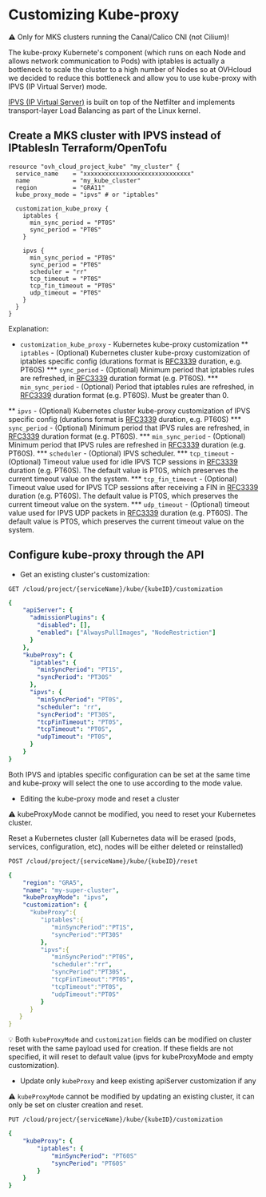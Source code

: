 # Customizing Kube-proxy

⚠️ Only for MKS clusters running the Canal/Calico CNI (not Cilium)!

The kube-proxy Kubernete's component (which runs on each Node and allows network communication to Pods) with iptables is actually a bottleneck to scale the cluster to a high number of Nodes so at OVHcloud we decided to reduce this bottleneck and allow you to use kube-proxy with IPVS (IP Virtual Server) mode.

[IPVS (IP Virtual Server)](https://kubernetes.io/blog/2018/07/09/ipvs-based-in-cluster-load-balancing-deep-dive/) is built on top of the Netfilter and implements transport-layer Load Balancing as part of the Linux kernel.

## Create a MKS cluster with IPVS instead of IPtablesIn Terraform/OpenTofu

```hcl
resource "ovh_cloud_project_kube" "my_cluster" {
  service_name    = "xxxxxxxxxxxxxxxxxxxxxxxxxxxxxx"
  name            = "my_kube_cluster"
  region          = "GRA11"
  kube_proxy_mode = "ipvs" # or "iptables"    

  customization_kube_proxy {
    iptables {
      min_sync_period = "PT0S"
      sync_period = "PT0S"
    }

    ipvs {
      min_sync_period = "PT0S"
      sync_period = "PT0S"
      scheduler = "rr"
      tcp_timeout = "PT0S"
      tcp_fin_timeout = "PT0S"
      udp_timeout = "PT0S"
    }
  }
}
```

Explanation:

* `customization_kube_proxy` - Kubernetes kube-proxy customization
** `iptables` - (Optional) Kubernetes cluster kube-proxy customization of iptables specific config (durations format is [RFC3339](https://www.rfc-editor.org/rfc/rfc3339) duration, e.g. PT60S)
*** `sync_period` - (Optional) Minimum period that iptables rules are refreshed, in [RFC3339](https://www.rfc-editor.org/rfc/rfc3339) duration format (e.g. PT60S).
*** `min_sync_period` - (Optional) Period that iptables rules are refreshed, in [RFC3339](https://www.rfc-editor.org/rfc/rfc3339) duration format (e.g. PT60S). Must be greater than 0.

** `ipvs` - (Optional) Kubernetes cluster kube-proxy customization of IPVS specific config (durations format is [RFC3339](https://www.rfc-editor.org/rfc/rfc3339) duration, e.g. PT60S)
*** `sync_period` - (Optional) Minimum period that IPVS rules are refreshed, in [RFC3339](https://www.rfc-editor.org/rfc/rfc3339) duration format (e.g. PT60S).
*** `min_sync_period` - (Optional) Minimum period that IPVS rules are refreshed in [RFC3339](https://www.rfc-editor.org/rfc/rfc3339) duration (e.g. PT60S).
*** `scheduler` - (Optional) IPVS scheduler.
*** `tcp_timeout` - (Optional) Timeout value used for idle IPVS TCP sessions in [RFC3339](https://www.rfc-editor.org/rfc/rfc3339) duration (e.g. PT60S). The default value is PT0S, which preserves the current timeout value on the system.
*** `tcp_fin_timeout` - (Optional) Timeout value used for IPVS TCP sessions after receiving a FIN in [RFC3339](https://www.rfc-editor.org/rfc/rfc3339) duration (e.g. PT60S). The default value is PT0S, which preserves the current timeout value on the system.
*** `udp_timeout` - (Optional) timeout value used for IPVS UDP packets in [RFC3339](https://www.rfc-editor.org/rfc/rfc3339) duration (e.g. PT60S). The default value is PT0S, which preserves the current timeout value on the system.

## Configure kube-proxy through the API

* Get an existing cluster's customization:

`GET /cloud/project/{serviceName}/kube/{kubeID}/customization`

```yaml
{
    "apiServer": {
      "admissionPlugins": {
        "disabled": [],
        "enabled": ["AlwaysPullImages", "NodeRestriction"]
      }
    },
    "kubeProxy": {
      "iptables": {
        "minSyncPeriod": "PT1S",
        "syncPeriod": "PT30S"
      },
      "ipvs": {
        "minSyncPeriod": "PT0S",
        "scheduler": "rr",
        "syncPeriod": "PT30S",
        "tcpFinTimeout": "PT0S",
        "tcpTimeout": "PT0S",
        "udpTimeout": "PT0S",
      }
    }
}
```

Both IPVS and iptables specific configuration can be set at the same time and kube-proxy will select the one to use according to the mode value.

* Editing the kube-proxy mode and reset a cluster

⚠️ kubeProxyMode cannot be modified, you need to reset your Kubernetes cluster.

Reset a Kubernetes cluster (all Kubernetes data will be erased (pods, services, configuration, etc), nodes will be either deleted or reinstalled)

`POST /cloud/project/{serviceName}/kube/{kubeID}/reset`

```yaml
{
    "region": "GRA5",
    "name": "my-super-cluster",
    "kubeProxyMode": "ipvs",
    "customization": {
      "kubeProxy":{
         "iptables":{
            "minSyncPeriod":"PT1S",
            "syncPeriod":"PT30S"
         },
         "ipvs":{
            "minSyncPeriod":"PT0S",
            "scheduler":"rr",
            "syncPeriod":"PT30S",
            "tcpFinTimeout":"PT0S",
            "tcpTimeout":"PT0S",
            "udpTimeout":"PT0S"
         }
      }
   }
}
```

💡 Both `kubeProxyMode` and `customization` fields can be modified on cluster reset with the same payload used for creation.
If these fields are not specified, it will reset to default value (ipvs for kubeProxyMode and empty customization).

* Update only `kubeProxy` and keep existing apiServer customization if any

⚠️ `kubeProxyMode` cannot be modified by updating an existing cluster, it can only be set on cluster creation and reset.

`PUT /cloud/project/{serviceName}/kube/{kubeID}/customization`

```yaml
{
    "kubeProxy": {
        "iptables": {
            "minSyncPeriod": "PT60S"
            "syncPeriod": "PT60S"
        }
    }
}
```
